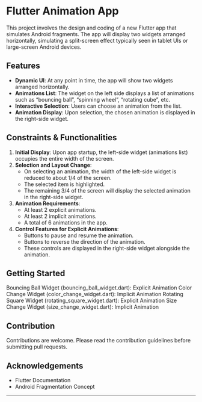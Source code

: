 # Flutter Animation App

This project involves the design and coding of a new Flutter app that simulates Android fragments. 
The app will display two widgets arranged horizontally, 
simulating a split-screen effect typically seen in tablet UIs or large-screen Android devices.

## Features

- **Dynamic UI**: At any point in time, the app will show two widgets arranged horizontally.
- **Animations List**: The widget on the left side displays a list of animations such as “bouncing ball”, “spinning wheel”, “rotating cube”, etc.
- **Interactive Selection**: Users can choose an animation from the list.
- **Animation Display**: Upon selection, the chosen animation is displayed in the right-side widget.

## Constraints & Functionalities

1. **Initial Display**: Upon app startup, the left-side widget (animations list) occupies the entire width of the screen.
2. **Selection and Layout Change**:
    - On selecting an animation, the width of the left-side widget is reduced to about 1/4 of the screen.
    - The selected item is highlighted.
    - The remaining 3/4 of the screen will display the selected animation in the right-side widget.
3. **Animation Requirements**:
    - At least 2 explicit animations.
    - At least 2 implicit animations.
    - A total of 6 animations in the app.
4. **Control Features for Explicit Animations**:
    - Buttons to pause and resume the animation.
    - Buttons to reverse the direction of the animation.
    - These controls are displayed in the right-side widget alongside the animation.

## Getting Started
Bouncing Ball Widget (bouncing_ball_widget.dart): Explicit Animation
Color Change Widget (color_change_widget.dart): Implicit Animation
Rotating Square Widget (rotating_square_widget.dart): Explicit Animation
Size Change Widget (size_change_widget.dart): Implicit Animation

## Contribution

Contributions are welcome. Please read the contribution guidelines before submitting pull requests.


## Acknowledgements

- Flutter Documentation
- Android Fragmentation Concept

---
